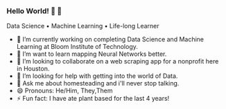 ### Hello World! 👋 👋 

Data Science • Machine Learning • Life-long Learner

- 🔭 I’m currently working on completing Data Science and Machine Learning at Bloom Institute of Technology.
- 🌱 I’m want to learn mapping Neural Networks better.
- 👯 I’m looking to collaborate on a web scraping app for a nonprofit here in Houston.
- 🤔 I’m looking for help with getting into the world of Data.
- 💬 Ask me about homesteading and i'll never stop talking.
- 😄 Pronouns: He/Him, They,Them
- ⚡ Fun fact: I have ate plant based for the last 4 years!
<!--
**rodricobsanchez/rodricobsanchez** is a ✨ _special_ ✨ repository because its `README.md` (this file) appears on your GitHub profile.
-->
